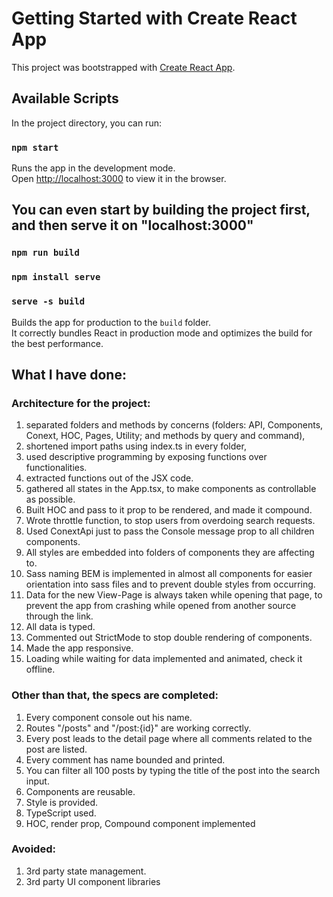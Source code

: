 # Getting Started with Create React App
This project was bootstrapped with [Create React App](https://github.com/facebook/create-react-app).
## Available Scripts
In the project directory, you can run:
### `npm start`
Runs the app in the development mode.\
Open [http://localhost:3000](http://localhost:3000) to view it in the browser.

## You can even start by building the project first, and then serve it on "localhost:3000"
### `npm run build`
### `npm install serve`
### `serve -s build`

Builds the app for production to the `build` folder.\
It correctly bundles React in production mode and optimizes the build for the best performance.

## What I have done:

### Architecture for the project: 
1. separated folders and methods by concerns (folders: API, Components, Conext, HOC, Pages, Utility; and methods by query and command), 
2. shortened import paths using index.ts in every folder, 
3. used descriptive programming by exposing functions over functionalities.
4. extracted functions out of the JSX code.
5. gathered all states in the App.tsx, to make components as controllable as possible.
6. Built HOC and pass to it prop to be rendered, and made it compound.
7. Wrote throttle function, to stop users from overdoing search requests.
8. Used ConextApi just to pass the Console message prop to all children components.
9. All styles are embedded into folders of components they are affecting to.
10. Sass naming BEM is implemented in almost all components for easier orientation into sass files and to prevent double styles from occurring.
11. Data for the new View-Page is always taken while opening that page, to prevent the app from crashing while opened from another source through the link.
12. All data is typed.
13. Commented out StrictMode to stop double rendering of components.
14. Made the app responsive. 
15. Loading while waiting for data implemented and animated, check it offline.

### Other than that, the specs are completed:
1. Every component console out his name.
2. Routes "/posts" and "/post:{id}" are working correctly.
3. Every post leads to the detail page where all comments related to the post are listed.
4. Every comment has name bounded and printed. 
5. You can filter all 100 posts by typing the title of the post into the search input. 
6. Components are reusable.
7. Style is provided.
8. TypeScript used.
9. HOC, render prop, Compound component implemented 

### Avoided:
1. 3rd party state management. 
2. 3rd party UI component libraries







